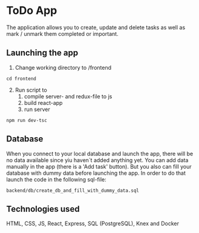 # ToDo App

The application allows you to create, update and delete tasks as well as mark / unmark them completed or important.

## Launching the app

1. Change working directory to /frontend
```shell
cd frontend
```
2. Run script to
   1. compile server- and redux-file to js
   2. build react-app
   3. run server
```shell
npm run dev-tsc
```
## Database

When you connect to your local database and launch the app, there will be no data available since yiu haven`t added anything yet. You can add data manually in the app (there is a 'Add task' button). But you also can fill your database with dummy data before launching the app. In order to do that launch the code in the following sql-file:
```
backend/db/create_db_and_fill_with_dummy_data.sql
```

## Technologies used

HTML, CSS, JS, React, Express, SQL (PostgreSQL), Knex and Docker
